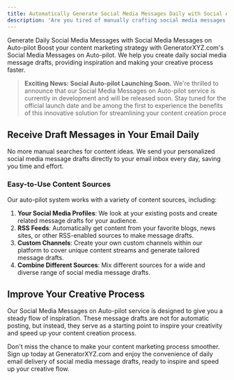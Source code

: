 ```yaml
---
title: Automatically Generate Social Media Messages Daily with Social Auto-pilot
description: 'Are you tired of manually crafting social media messages every day? Introducing Social Media Messages on Auto-pilot by GeneratorXYZ.com, a revolutionary platform that helps you automatically generate social media messages daily.'
---
```


Generate Daily Social Media Messages with Social Media Messages on Auto-pilot
Boost your content marketing strategy with GeneratorXYZ.com's Social Media Messages on Auto-pilot. We help you create daily social media message drafts, providing inspiration and making your creative process faster.

> **Exciting News: Social Auto-pilot Launching Soon.** We're thrilled to announce that our Social Media Messages on Auto-pilot service is currently in development and will be released soon. Stay tuned for the official launch date and be among the first to experience the benefits of this innovative solution for streamlining your content creation proce

## Receive Draft Messages in Your Email Daily
No more manual searches for content ideas. We send your personalized social media message drafts directly to your email inbox every day, saving you time and effort.

### Easy-to-Use Content Sources
Our auto-pilot system works with a variety of content sources, including:

1. **Your Social Media Profiles**: We look at your existing posts and create related message drafts for your audience.
2. **RSS Feeds**: Automatically get content from your favorite blogs, news sites, or other RSS-enabled sources to make message drafts.
3. **Custom Channels**: Create your own custom channels within our platform to cover unique content streams and generate tailored message drafts.
4. **Combine Different Sources**: Mix different sources for a wide and diverse range of social media message drafts.

## Improve Your Creative Process
Our Social Media Messages on Auto-pilot service is designed to give you a steady flow of inspiration. These message drafts are not for automatic posting, but instead, they serve as a starting point to inspire your creativity and speed up your content creation process.

Don't miss the chance to make your content marketing process smoother. Sign up today at GeneratorXYZ.com and enjoy the convenience of daily email delivery of social media message drafts, ready to inspire and speed up your creative flow.
